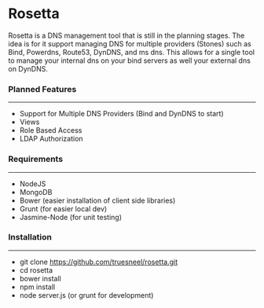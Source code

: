 Rosetta
=======

Rosetta is a DNS management tool that is still in the planning stages. The idea is for it support managing DNS for
multiple providers (Stones) such as Bind, Powerdns, Route53, DynDNS, and ms dns.  This allows for a single tool to manage
your internal dns on your bind servers as well your external dns on DynDNS.

### Planned Features
----------------
* Support for Multiple DNS Providers (Bind and DynDNS to start)
* Views
* Role Based Access
* LDAP Authorization

### Requirements
------------
* NodeJS
* MongoDB
* Bower (easier installation of client side libraries)
* Grunt (for easier local dev)
* Jasmine-Node (for unit testing)

### Installation
------------
* git clone https://github.com/truesneel/rosetta.git
* cd rosetta
* bower install
* npm install
* node server.js (or grunt for development)
